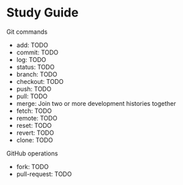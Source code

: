 # Study Guide

Git commands
- add: TODO
- commit: TODO
- log: TODO
- status: TODO
- branch: TODO
- checkout: TODO
- push: TODO
- pull: TODO
- merge: Join two or more development histories together
- fetch: TODO
- remote: TODO
- reset: TODO
- revert: TODO
- clone: TODO

GitHub operations
- fork: TODO
- pull-request: TODO
